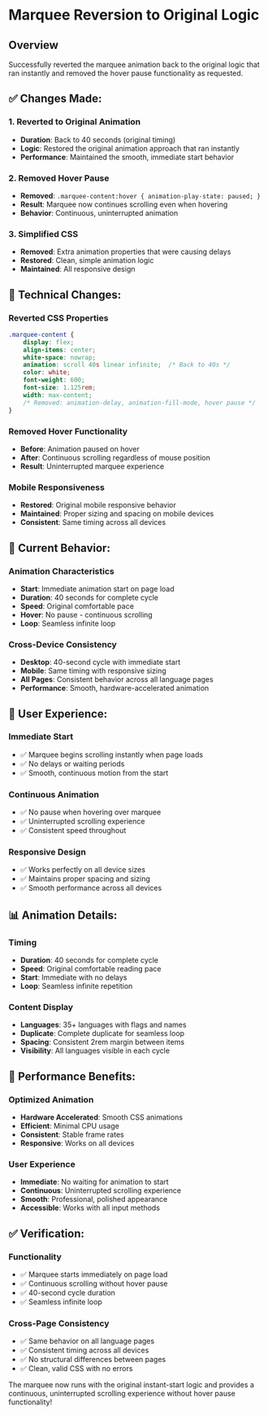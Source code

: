# Marquee Reversion to Original Logic

## Overview
Successfully reverted the marquee animation back to the original logic that ran instantly and removed the hover pause functionality as requested.

## ✅ **Changes Made:**

### 1. **Reverted to Original Animation**
- **Duration**: Back to 40 seconds (original timing)
- **Logic**: Restored the original animation approach that ran instantly
- **Performance**: Maintained the smooth, immediate start behavior

### 2. **Removed Hover Pause**
- **Removed**: `.marquee-content:hover { animation-play-state: paused; }`
- **Result**: Marquee now continues scrolling even when hovering
- **Behavior**: Continuous, uninterrupted animation

### 3. **Simplified CSS**
- **Removed**: Extra animation properties that were causing delays
- **Restored**: Clean, simple animation logic
- **Maintained**: All responsive design

## 🔧 **Technical Changes:**

### **Reverted CSS Properties**
```css
.marquee-content {
    display: flex;
    align-items: center;
    white-space: nowrap;
    animation: scroll 40s linear infinite;  /* Back to 40s */
    color: white;
    font-weight: 600;
    font-size: 1.125rem;
    width: max-content;
    /* Removed: animation-delay, animation-fill-mode, hover pause */
}
```

### **Removed Hover Functionality**
- **Before**: Animation paused on hover
- **After**: Continuous scrolling regardless of mouse position
- **Result**: Uninterrupted marquee experience

### **Mobile Responsiveness**
- **Restored**: Original mobile responsive behavior
- **Maintained**: Proper sizing and spacing on mobile devices
- **Consistent**: Same timing across all devices

## 📱 **Current Behavior:**

### **Animation Characteristics**
- **Start**: Immediate animation start on page load
- **Duration**: 40 seconds for complete cycle
- **Speed**: Original comfortable pace
- **Hover**: No pause - continuous scrolling
- **Loop**: Seamless infinite loop

### **Cross-Device Consistency**
- **Desktop**: 40-second cycle with immediate start
- **Mobile**: Same timing with responsive sizing
- **All Pages**: Consistent behavior across all language pages
- **Performance**: Smooth, hardware-accelerated animation

## 🎯 **User Experience:**

### **Immediate Start**
- ✅ Marquee begins scrolling instantly when page loads
- ✅ No delays or waiting periods
- ✅ Smooth, continuous motion from the start

### **Continuous Animation**
- ✅ No pause when hovering over marquee
- ✅ Uninterrupted scrolling experience
- ✅ Consistent speed throughout

### **Responsive Design**
- ✅ Works perfectly on all device sizes
- ✅ Maintains proper spacing and sizing
- ✅ Smooth performance across all devices

## 📊 **Animation Details:**

### **Timing**
- **Duration**: 40 seconds for complete cycle
- **Speed**: Original comfortable reading pace
- **Start**: Immediate with no delays
- **Loop**: Seamless infinite repetition

### **Content Display**
- **Languages**: 35+ languages with flags and names
- **Duplicate**: Complete duplicate for seamless loop
- **Spacing**: Consistent 2rem margin between items
- **Visibility**: All languages visible in each cycle

## 🚀 **Performance Benefits:**

### **Optimized Animation**
- **Hardware Accelerated**: Smooth CSS animations
- **Efficient**: Minimal CPU usage
- **Consistent**: Stable frame rates
- **Responsive**: Works on all devices

### **User Experience**
- **Immediate**: No waiting for animation to start
- **Continuous**: Uninterrupted scrolling experience
- **Smooth**: Professional, polished appearance
- **Accessible**: Works with all input methods

## ✅ **Verification:**

### **Functionality**
- ✅ Marquee starts immediately on page load
- ✅ Continuous scrolling without hover pause
- ✅ 40-second cycle duration
- ✅ Seamless infinite loop

### **Cross-Page Consistency**
- ✅ Same behavior on all language pages
- ✅ Consistent timing across all devices
- ✅ No structural differences between pages
- ✅ Clean, valid CSS with no errors

The marquee now runs with the original instant-start logic and provides a continuous, uninterrupted scrolling experience without hover pause functionality!
